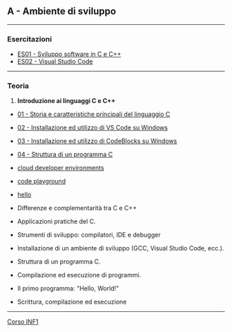 ## A - Ambiente di sviluppo

---
### Esercitazioni
 - [ES01 - Sviluppo software in C e C++](<https://docs.google.com/presentation/d/16TJwaNYnTr5j-xZ87hyJkszZ2uzSGfY340redSxO0k0>)
 - [ES02 - Visual Studio Code](<https://docs.google.com/presentation/d/120gr-rg-0YqF7S9KGnvBoPh-UuJzS8B3aoVlMNySOrY>)

---
### Teoria
1. **Introduzione ai linguaggi C e C++**  
  - [01 - Storia e caratteristiche principali del linguaggio C](<01 - Storia e caratteristiche principali del linguaggio C.md>)
  - [02 - Installazione ed utilizzo di VS Code su Windows](<02 - Installazione ed utilizzo di VS Code su Windows.md>)
  - [03 - Installazione ed utilizzo di CodeBlocks su Windows](<03 - Installazione ed utilizzo di CodeBlocks su Windows.md>)
  - [04 - Struttura di un programma C](<04 - Struttura di un programma C.md>)
  - [cloud developer environments](<cloud developer environments.md>)
  - [code playground](<code playground.md>) 
  - [hello](hello.md)
  
  - Differenze e complementarità tra C e C++  
  - Applicazioni pratiche del C.
  - Strumenti di sviluppo: compilatori, IDE e debugger 
  - Installazione di un ambiente di sviluppo (GCC, Visual Studio Code, ecc.).
  - Struttura di un programma C.
  - Compilazione ed esecuzione di programmi.
  - Il primo programma: "Hello, World!"
  - Scrittura, compilazione ed esecuzione  

---
[Corso INF1](../README.md)